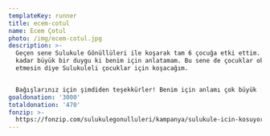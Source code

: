 ```yaml
---
templateKey: runner
title: ecem-cotul
name: Ecem Çotul
photo: /img/ecem-cotul.jpg
description: >-
  Geçen sene Sulukule Gönüllüleri ile koşarak tam 6 çocuğa etki ettim. Bu o
  kadar büyük bir duygu ki benim için anlatamam. Bu sene de çocuklar okulu terk
  etmesin diye Sulukuleli çocuklar için koşacağım. 


  Bağışlarınız için şimdiden teşekkürler! Benim için anlamı çok büyük :)
goaldonation: '3000'
totaldonation: '470'
fonzip: >-
  https://fonzip.com/sulukulegonulluleri/kampanya/sulukule-icin-kosuyorum--okulu-terki-onluyorum--2
---
```


